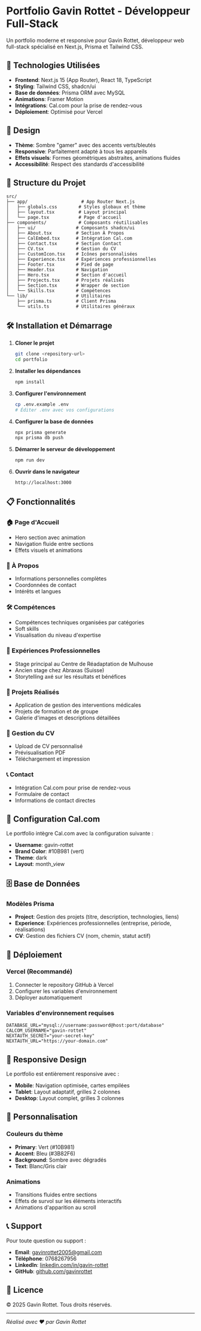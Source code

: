 # Portfolio Gavin Rottet - Développeur Full-Stack

Un portfolio moderne et responsive pour Gavin Rottet, développeur web full-stack spécialisé en Next.js, Prisma et Tailwind CSS.

## 🚀 Technologies Utilisées

- **Frontend**: Next.js 15 (App Router), React 18, TypeScript
- **Styling**: Tailwind CSS, shadcn/ui
- **Base de données**: Prisma ORM avec MySQL
- **Animations**: Framer Motion
- **Intégrations**: Cal.com pour la prise de rendez-vous
- **Déploiement**: Optimisé pour Vercel

## 🎨 Design

- **Thème**: Sombre "gamer" avec des accents verts/bleutés
- **Responsive**: Parfaitement adapté à tous les appareils
- **Effets visuels**: Formes géométriques abstraites, animations fluides
- **Accessibilité**: Respect des standards d'accessibilité

## 📁 Structure du Projet

```
src/
├── app/                    # App Router Next.js
│   ├── globals.css        # Styles globaux et thème
│   ├── layout.tsx         # Layout principal
│   └── page.tsx           # Page d'accueil
├── components/            # Composants réutilisables
│   ├── ui/               # Composants shadcn/ui
│   ├── About.tsx         # Section À Propos
│   ├── CalEmbed.tsx      # Intégration Cal.com
│   ├── Contact.tsx       # Section Contact
│   ├── CV.tsx            # Gestion du CV
│   ├── CustomIcon.tsx    # Icônes personnalisées
│   ├── Experience.tsx    # Expériences professionnelles
│   ├── Footer.tsx        # Pied de page
│   ├── Header.tsx        # Navigation
│   ├── Hero.tsx          # Section d'accueil
│   ├── Projects.tsx      # Projets réalisés
│   ├── Section.tsx       # Wrapper de section
│   └── Skills.tsx        # Compétences
└── lib/                  # Utilitaires
    ├── prisma.ts         # Client Prisma
    └── utils.ts          # Utilitaires généraux
```

## 🛠️ Installation et Démarrage

1. **Cloner le projet**
   ```bash
   git clone <repository-url>
   cd portfolio
   ```

2. **Installer les dépendances**
   ```bash
   npm install
   ```

3. **Configurer l'environnement**
   ```bash
   cp .env.example .env
   # Éditer .env avec vos configurations
   ```

4. **Configurer la base de données**
   ```bash
   npx prisma generate
   npx prisma db push
   ```

5. **Démarrer le serveur de développement**
   ```bash
   npm run dev
   ```

6. **Ouvrir dans le navigateur**
   ```
   http://localhost:3000
   ```

## 📋 Fonctionnalités

### 🏠 Page d'Accueil
- Hero section avec animation
- Navigation fluide entre sections
- Effets visuels et animations

### 👤 À Propos
- Informations personnelles complètes
- Coordonnées de contact
- Intérêts et langues

### 🛠️ Compétences
- Compétences techniques organisées par catégories
- Soft skills
- Visualisation du niveau d'expertise

### 💼 Expériences Professionnelles
- Stage principal au Centre de Réadaptation de Mulhouse
- Ancien stage chez Abraxas (Suisse)
- Storytelling axé sur les résultats et bénéfices

### 🚀 Projets Réalisés
- Application de gestion des interventions médicales
- Projets de formation et de groupe
- Galerie d'images et descriptions détaillées

### 📄 Gestion du CV
- Upload de CV personnalisé
- Prévisualisation PDF
- Téléchargement et impression

### 📞 Contact
- Intégration Cal.com pour prise de rendez-vous
- Formulaire de contact
- Informations de contact directes

## 🎯 Configuration Cal.com

Le portfolio intègre Cal.com avec la configuration suivante :
- **Username**: gavin-rottet
- **Brand Color**: #10B981 (vert)
- **Theme**: dark
- **Layout**: month_view

## 🗄️ Base de Données

### Modèles Prisma

- **Project**: Gestion des projets (titre, description, technologies, liens)
- **Experience**: Expériences professionnelles (entreprise, période, réalisations)
- **CV**: Gestion des fichiers CV (nom, chemin, statut actif)

## 🚀 Déploiement

### Vercel (Recommandé)

1. Connecter le repository GitHub à Vercel
2. Configurer les variables d'environnement
3. Déployer automatiquement

### Variables d'environnement requises

```env
DATABASE_URL="mysql://username:password@host:port/database"
CALCOM_USERNAME="gavin-rottet"
NEXTAUTH_SECRET="your-secret-key"
NEXTAUTH_URL="https://your-domain.com"
```

## 📱 Responsive Design

Le portfolio est entièrement responsive avec :
- **Mobile**: Navigation optimisée, cartes empilées
- **Tablet**: Layout adaptatif, grilles 2 colonnes
- **Desktop**: Layout complet, grilles 3 colonnes

## 🎨 Personnalisation

### Couleurs du thème
- **Primary**: Vert (#10B981)
- **Accent**: Bleu (#3B82F6)
- **Background**: Sombre avec dégradés
- **Text**: Blanc/Gris clair

### Animations
- Transitions fluides entre sections
- Effets de survol sur les éléments interactifs
- Animations d'apparition au scroll

## 📞 Support

Pour toute question ou support :
- **Email**: gavinrottet2005@gmail.com
- **Téléphone**: 0768267956
- **LinkedIn**: [linkedin.com/in/gavin-rottet](https://linkedin.com/in/gavin-rottet)
- **GitHub**: [github.com/gavinrottet](https://github.com/gavinrottet)

## 📄 Licence

© 2025 Gavin Rottet. Tous droits réservés.

---

*Réalisé avec ❤️ par Gavin Rottet*